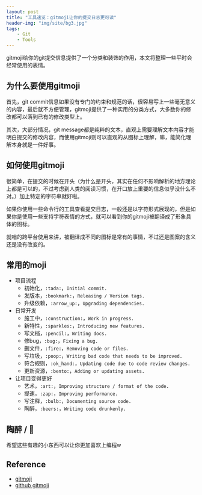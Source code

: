 ```yaml
---
layout: post
title: "工具速览：gitmoji让你的提交日志更可读"
header-img: "img/site/bg3.jpg"
tags:
    - Git
    - Tools
---
```


gitmoji给你的git提交信息提供了一个分类和装饰的作用，本文将整理一些平时会经常使用的表情。

<!--more-->

## 为什么要使用gitmoji

首先，git commit信息如果没有专门的约束和规范的话，很容易写上一些毫无意义的内容，最后就不方便管理，gitmoji提供了一种实用的分类方式，大多数你的修改都可以落到已有的修改类型上。

其次，大部分情况，git message都是纯粹的文本，直观上需要理解文本内容才能明白提交的修改内容，而使用gitmoji则可以直观的从图标上理解，嘛，能简化理解本身就是一件好事。

## 如何使用gitmoji

很简单，在提交的时候在开头（为什么是开头，其实在任何不影响解析的地方理论上都是可以的，不过考虑到人类的阅读习惯，在开口放上重要的信息似乎没什么不对。）加上特定的字符串就好啦。

如果你使用一些命令行的工具查看提交日志，一般还是以字符形式展现的，但是如果你是使用一些支持字符表情的方式，就可以看到你的gitmoji被翻译成了形象具体的图标。

就咱的跨平台使用来讲，被翻译成不同的图标是常有的事情，不过还是图案的含义还是没有改变的。

## 常用的moji

+ 项目流程
    + 初始化，`:tada:`，`Initial commit.`
    + 发版本，`:bookmark:`，`Releasing / Version tags.`
    + 升级依赖，`:arrow_up:`，`Upgrading dependencies.`
+ 日常开发
    + 施工中，`:construction:`，`Work in progress.`
    + 新特性，`:sparkles:`，`Introducing new features.`
    + 写文档，`:pencil:`，`Writing docs.`
    + 修bug，`:bug:`，`Fixing a bug.`
    + 删文件，`:fire:`，`Removing code or files.`
    + 写垃圾，`:poop:`，`Writing bad code that needs to be improved.`
    + 符合规则，`:ok_hand:`，`Updating code due to code review changes.`
    + 更新资源，`:bento:`，`Adding or updating assets.`
+ 让项目变得更好
    + 艺术，`:art:`，`Improving structure / format of the code.`
    + 提速，`:zap:`，`Improving performance.`
    + 写注释，`:bulb:`，`Documenting source code.`
    + 陶醉，`:beers:`，`Writing code drunkenly.`

## 陶醉 / :beers:

希望这些有趣的小东西可以让你更加喜欢上编程w

## Reference

+ [gitmoji](https://gitmoji.carloscuesta.me/)
+ [github gitmoji](https://github.com/carloscuesta/gitmoji/)